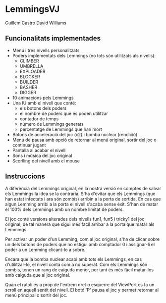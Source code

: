 # LemmingsVJ

Guillem Castro
David Williams


## Funcionalitats implementades

  - Menú i tres nivells personalitzats
  - Poders implementats dels Lemmings (no tots són utilitzats als nivells):
    -  CLIMBER
    -  UMBRELLA
    -  EXPLOADER
    -  BLOCKER
    -  BUILDER
    -  BASHER
    -  DIGGER
  - 10 animacions pels Lemmings
  - Una IU amb el nivell que conté:
    -  els botons dels poders
    -  el nombre de poders que es poden utilitzar
    -  contador de temps
    -  número de Lemmings generats
    -  percentatge de Lemmings que han mort
  - Botons de acceleració del joc (x2) i bomba nuclear (rendició)
  - Menú de pausa amb opció de retornar al menú original, sortir del joc o continuar jugant
  - Pantalla al acabar el nivell
  - Sons i música del joc original
  - Scorlling del nivell amb el mouse
	

## Instruccions

A diferència del Lemmings original, en la nostra versió en comptes de salvar els Lemmings la idea se la contraria. S'ha d'evitar que
els Lemmings (que han estat infectats i ara són zombis) arribin a la porta de sortida. En cas que algun Lemming arribi a la porta
el nivell s'acaba sense èxit. S'han de matar el 100% dels Lemmings amb un nombre limitat de poders.

El joc conté versions alterades dels nivells fun1, fun5 i tricky1 del joc original, de tal manera que sigui més fàcil arribar a la porta
que matar als Lemmings.

Per activar un poder d'un Lemming, com al joc original, s'ha de clicar sobre un dels botons de poders que no estigui amb comptador 0 i
assignar-li el poder a un Lemming clicant-lo a sobre.

Encara que la bomba nuclear acabi amb tots els Lemmings, en cas d'utilitzar-lo, el nivell conta com a no superat.
Com els Lemmings són zombis, tenen un rang de caiguda menor, per tant és més fàcil matar-los amb caiguda que al joc original.

Quan el ratolí és a prop de l'extrem dret o esquerre del ViewPort es fa un scroll en aquell sentit del nivell.
El botó 'P' pausa el joc y permet retornar al menú principal o sortir del joc.
